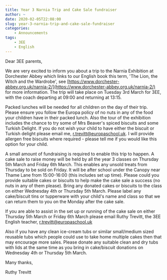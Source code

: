 ```yaml
---
title: Year 3 Narnia Trip and Cake Sale fundraiser
author: ~
date: 2020-02-05T22:08:00
slug: year-3-narnia-trip-and-cake-sale-fundraiser
categories:
    - Announcements
tags:
    - 3EE
    - English
---
```


Dear 3EE parents,

We are very excited to inform you about a trip to the Narnia Exhibition at Dorchester Abbey which links to our English book this term, 'The Lion, the Witch and the Wardrobe', see [https://www.dorchester-abbey.org.uk/narnia-2/](https://www.dorchester-abbey.org.uk/narnia-2/) for more information. The trip will take place on Tuesday 3rd March for 3EE, with the coach departing at 09:00 and returning at 13:15.

Packed lunches will be needed for all children on the day of their trip. Please ensure you follow the Europa policy of no nuts in any of the food your children have in their packed lunch. Also the tour of the exhibition includes the chance to try some of Mrs Beaver's spiced biscuits and some Turkish Delight. If you do not wish your child to have either the biscuit or Turkish delight please email me, [r.trevitt@europaschool.uk](r.trevitt@europaschool.uk). I will provide allergen free biscuits where required - please tell me if you would like this option for your child. 

A small amount of fundraising is required to enable this trip to happen. A cake sale to raise money will be held by all the year 3 classes on Thursday 5th March and Friday 6th March. This enables any unsold treats from Thursday to be sold on Friday. It will be after school under the Canopy near Thame Lane from 15:00-16:00 (this includes set up time). Please could you provide suitable cakes or biscuits to help make the cake sale a success (no nuts in any of them please). Bring any donated cakes or biscuits to the class on either Wednesday 4th or Thursday 5th March. Please label any cake/biscuit tins or tupperware with your child's name and class so that we can return them to you on the Monday after the cake sale.

If you are able to assist in the set up or running of the cake sale on either Thursday 5th March or Friday 6th March please email Ruthy Trevitt, the 3EE English teacher, [r.trevitt@europaschool.uk](mailto:r.trevitt@europaschool.uk)

Also if you have any clean ice-cream tubs or similar small/medium sized reusable tubs which people could use to take home multiple cakes then that may encourage more sales. Please donate any suitable clean and dry tubs with lids at the same time as you bring in cake/biscuit donations on Wednesday 4th or Thursday 5th March. 

Many thanks,

Ruthy Trevitt
